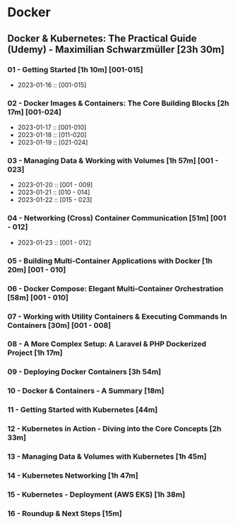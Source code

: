 # Docker

## Docker & Kubernetes: The Practical Guide (Udemy) - Maximilian Schwarzmüller [23h 30m]

### 01 - Getting Started [1h 10m] [001-015]
  - 2023-01-16 :: [001-015]

### 02 - Docker Images & Containers: The Core Building Blocks [2h 17m] [001-024]
  - 2023-01-17 :: [001-010]
  - 2023-01-18 :: [011-020]
  - 2023-01-19 :: [021-024]

### 03 - Managing Data & Working with Volumes [1h 57m] [001 - 023]
  - 2023-01-20 :: [001 - 009]
  - 2023-01-21 :: [010 - 014]
  - 2023-01-22 :: [015 - 023]

### 04 - Networking (Cross) Container Communication [51m] [001 - 012]
  - 2023-01-23 :: [001 - 012]

### 05 - Building Multi-Container Applications with Docker [1h 20m] [001 - 010]

### 06 - Docker Compose: Elegant Multi-Container Orchestration [58m] [001 - 010]

### 07 - Working with Utility Containers & Executing Commands In Containers [30m] [001 - 008]

### 08 - A More Complex Setup: A Laravel & PHP Dockerized Project [1h 17m]

### 09 - Deploying Docker Containers [3h 54m]

### 10 - Docker & Containers - A Summary [18m]

### 11 - Getting Started with Kubernetes [44m]

### 12 - Kubernetes in Action - Diving into the Core Concepts [2h 33m]

### 13 - Managing Data & Volumes with Kubernetes [1h 45m]

### 14 - Kubernetes Networking [1h 47m]

### 15 - Kubernetes - Deployment (AWS EKS) [1h 38m]

### 16 - Roundup & Next Steps [15m]

